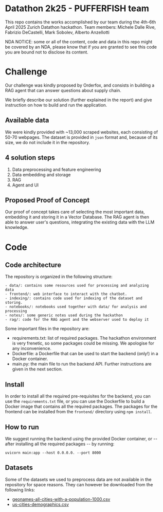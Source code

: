 # Datathon 2k25 - PUFFERFISH team
This repo contains the works accomplished by our team during the 4th-6th April 2025 Zurich Datathon hackathon.
Team members: Michele Dalle Rive, Fabrizio DeCastelli, Mark Sobolev, Alberto Anzellotti

NDA NOTICE: some or all of the content, code and data in this repo might be covered by an NDA, please know that if you are granted to see this code you are bound not to disclose its content.

# Challenge
Our challenge was kindly proposed by Orderfox, and consists in building a RAG agent that can answer questions about supply chain.

We briefly describe our solution (further explained in the report) and give instruction on how to build and run the application.

## Available data
We were kindly provided with ~13,000 scraped websites, each consisting of 50-70 webpages. The dataset is provided in `json` format and, because of its size, we do not include it in the repository.

## 4 solution steps

1. Data preprocessing and feature engineering
2. Data embedding and storage
3. RAG
4. Agent and UI

## Proposed Proof of Concept
Our proof of concept takes care of selecting the most important data, embedding it and storing it in a Vector Database. The RAG agent is then able to answer user's questions, integrating the existing data with the LLM knowledge.

# Code

## Code architecture
The repository is organized in the following structure:
```
- data/: contains some resources used for processing and analyzing data
- frontend/: web interface to interact with the chatbot.
- indexing/: contains code used for indexing of the dataset and storing.
- notebooks/: notebooks used together with data/ for analysis and processing
- notes/: some generic notes used during the hackathon
- rag/: code for the RAG agent and the webserver used to deploy it
```
Some important files in the repository are:
- requirements.txt: list of required packages. The hackathon environment is very frenetic, so some packages could be missing. We apologise for any inconvenience.
- Dockerfile: a Dockerfile that can be used to start the backend (only!) in a Docker container.
- main.py: the main file to run the backend API. Further instructions are given in the next section.

## Install
In order to install all the required pre-requisites for the backend, you can use the `requirements.txt` file, or you can use the Dockerfile to build a Docker image that contains all the required packages.
The packages for the frontend can be installed from the `frontend/` directory using `npm install`.

## How to run
We suggest running the backend using the provided Docker container, or -- after installing all the required packages -- by running:
```
uvicorn main:app --host 0.0.0.0. --port 8000
```

## Datasets
Some of the datasets we used to preprocess data are not available in the repository for space reasons. They can however be downloaded from the following links:
- [geonames-all-cities-with-a-population-1000.csv](https://public.opendatasoft.com/explore/dataset/geonames-all-cities-with-a-population-1000/api/?disjunctive.cou_name_en&sort=name&location=2,0.90932,-0.05452&basemap=jawg.light)
- [us-cities-demographics.csv](https://public.opendatasoft.com/explore/dataset/us-cities-demographics/export/)

